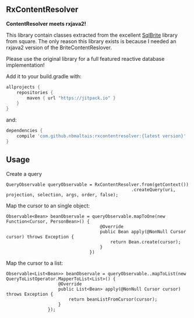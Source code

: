 RxContentResolver
-----------------

<b>ContentResolver meets rxjava2!</b>

This library contain classes extracted from the excellent [SqlBrite](https://github.com/square/sqlbrite) library from square.
The only reason this library exists is because I needed an rxjava2 version of the BriteContentReslover.

Please use the original library for a full featured reactive database implementation!

Add it to your build.gradle with:
```gradle
allprojects {
    repositories {
        maven { url "https://jitpack.io" }
    }
}
```
and:

```gradle
dependencies {
    compile 'com.github.nbmaltais:rxcontentresolver:{latest version}'
}
```

## Usage

Create a query
```
QueryObservable queryObservable = RxContentResolver.from(getContext())
                                                .createQuery(uri, projection, selection, args, order, false);
```

Map the cursor to an single object:

```
Observable<Bean> beanObservale = queryObservable.mapToOne(new Function<Cursor, PersonBean>() {
                                    @Override
                                    public Bean apply(@NonNull Cursor cursor) throws Exception {
                                        return Bean.create(cursor);
                                    }
                                })
```

Map the cursor to a list:

```
Observable<List<Bean>> beanObservale = queryObservable..mapToList(new QueryToListOperator.MapperToList<List>() {
                    @Override
                    public List<Bean> apply(@NonNull Cursor cursor) throws Exception {
                        return beanListFromCursor(cursor);
                    }
                });
```
